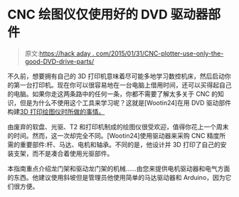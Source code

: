 # CNC 绘图仪仅使用好的 DVD 驱动器部件

> 原文:[https://hack aday . com/2015/01/31/CNC-plotter-use-only-the-good-DVD-drive-parts/](https://hackaday.com/2015/01/31/cnc-plotter-uses-only-the-good-dvd-drive-parts/)

不久前，想要拥有自己的 3D 打印机意味着尽可能多地学习数控机床，然后启动你的第一台打印机。现在你可以很容易地在一台电脑上借用时间，还可以买得起自己的电脑。如果你走这两条路中的任何一条，你都不需要了解太多关于 CNC 的知识，但是为什么不使用这个工具来学习呢？这就是[Wootin24]在用 DVD 驱动部件构建[3D 打印绘图仪时所做的事情。](http://www.instructables.com/id/Extremely-Low-Cost-3D-Printable-3D-Printer-Plotter)

由废弃的软盘、光驱、T2 和打印机制成的绘图仪很受欢迎，值得你花上一个周末的时间。然而，这一次却完全不同。[Wootin24]使用驱动器来采购 CNC 精度所需的重要部件:杆、马达、电机和轴承。不同的是，他设计并 3D 打印了自己的安装支架，而不是凑合着使用光驱部件。

本指南重点介绍龙门架和驱动龙门架的机械……由您来提供电机驱动器和电气方面的东西。他建议使用斜坡但是管理员他使用简单的马达驱动器和 Arduino，因为它们很方便。